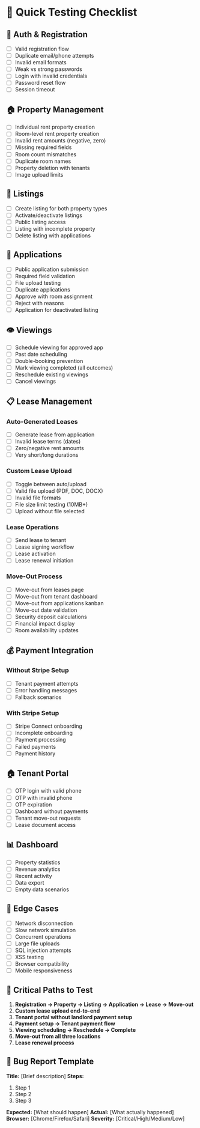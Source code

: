 # 🐒 Quick Testing Checklist

## 🔐 Auth & Registration
- [ ] Valid registration flow
- [ ] Duplicate email/phone attempts
- [ ] Invalid email formats
- [ ] Weak vs strong passwords
- [ ] Login with invalid credentials
- [ ] Password reset flow
- [ ] Session timeout

## 🏠 Property Management
- [ ] Individual rent property creation
- [ ] Room-level rent property creation
- [ ] Invalid rent amounts (negative, zero)
- [ ] Missing required fields
- [ ] Room count mismatches
- [ ] Duplicate room names
- [ ] Property deletion with tenants
- [ ] Image upload limits

## 📝 Listings
- [ ] Create listing for both property types
- [ ] Activate/deactivate listings
- [ ] Public listing access
- [ ] Listing with incomplete property
- [ ] Delete listing with applications

## 👥 Applications
- [ ] Public application submission
- [ ] Required field validation
- [ ] File upload testing
- [ ] Duplicate applications
- [ ] Approve with room assignment
- [ ] Reject with reasons
- [ ] Application for deactivated listing

## 👁️ Viewings
- [ ] Schedule viewing for approved app
- [ ] Past date scheduling
- [ ] Double-booking prevention
- [ ] Mark viewing completed (all outcomes)
- [ ] Reschedule existing viewings
- [ ] Cancel viewings

## 📋 Lease Management
### Auto-Generated Leases
- [ ] Generate lease from application
- [ ] Invalid lease terms (dates)
- [ ] Zero/negative rent amounts
- [ ] Very short/long durations

### Custom Lease Upload
- [ ] Toggle between auto/upload
- [ ] Valid file upload (PDF, DOC, DOCX)
- [ ] Invalid file formats
- [ ] File size limit testing (10MB+)
- [ ] Upload without file selected

### Lease Operations
- [ ] Send lease to tenant
- [ ] Lease signing workflow
- [ ] Lease activation
- [ ] Lease renewal initiation

### Move-Out Process
- [ ] Move-out from leases page
- [ ] Move-out from tenant dashboard  
- [ ] Move-out from applications kanban
- [ ] Move-out date validation
- [ ] Security deposit calculations
- [ ] Financial impact display
- [ ] Room availability updates

## 💰 Payment Integration
### Without Stripe Setup
- [ ] Tenant payment attempts
- [ ] Error handling messages
- [ ] Fallback scenarios

### With Stripe Setup
- [ ] Stripe Connect onboarding
- [ ] Incomplete onboarding
- [ ] Payment processing
- [ ] Failed payments
- [ ] Payment history

## 🏠 Tenant Portal
- [ ] OTP login with valid phone
- [ ] OTP with invalid phone
- [ ] OTP expiration
- [ ] Dashboard without payments
- [ ] Tenant move-out requests
- [ ] Lease document access

## 📊 Dashboard
- [ ] Property statistics
- [ ] Revenue analytics
- [ ] Recent activity
- [ ] Data export
- [ ] Empty data scenarios

## 🚨 Edge Cases
- [ ] Network disconnection
- [ ] Slow network simulation
- [ ] Concurrent operations
- [ ] Large file uploads
- [ ] SQL injection attempts
- [ ] XSS testing
- [ ] Browser compatibility
- [ ] Mobile responsiveness

## 🎯 Critical Paths to Test
1. **Registration → Property → Listing → Application → Lease → Move-out**
2. **Custom lease upload end-to-end**
3. **Tenant portal without landlord payment setup**
4. **Payment setup → Tenant payment flow**
5. **Viewing scheduling → Reschedule → Complete**
6. **Move-out from all three locations**
7. **Lease renewal process**

## 📝 Bug Report Template
**Title:** [Brief description]
**Steps:** 
1. Step 1
2. Step 2
3. Step 3

**Expected:** [What should happen]
**Actual:** [What actually happened]
**Browser:** [Chrome/Firefox/Safari]
**Severity:** [Critical/High/Medium/Low] 